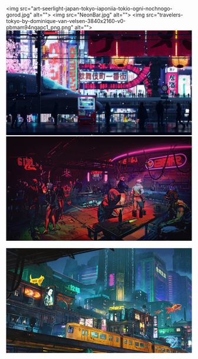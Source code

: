 <img src="art-seerlight-japan-tokyo-iaponiia-tokio-ogni-nochnogo-gorod.jpg" alt=""\>
<img src="NeonBar.jpg" alt=""\>
<img src="travelers-tokyo-by-dominique-van-velsen-3840x2160-v0-pbmam94nqapc1_png.png" alt=""\>
<img src="art-seerlight-japan-tokyo-iaponiia-tokio-ogni-nochnogo-gorod.jpg" alt=""/>
<img src="NeonBar.jpg" alt=""/>
<img src="README.md" alt=""/>
<img src="travelers-tokyo-by-dominique-van-velsen-3840x2160-v0-pbmam94nqapc1_png.png" alt=""/>
